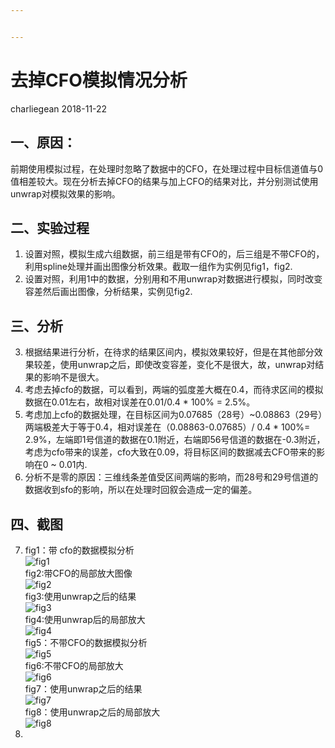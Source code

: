 ```yaml
---


---
```


<h1 id="去掉cfo模拟情况分析">去掉CFO模拟情况分析</h1>
<p>charliegean 	2018-11-22</p>
<h2 id="一、原因：">一、原因：</h2>
<p>前期使用模拟过程，在处理时忽略了数据中的CFO，在处理过程中目标信道值与0值相差较大。现在分析去掉CFO的结果与加上CFO的结果对比，并分别测试使用unwrap对模拟效果的影响。</p>
<h2 id="二、实验过程">二、实验过程</h2>
<ol>
<li>设置对照，模拟生成六组数据，前三组是带有CFO的，后三组是不带CFO的，利用spline处理并画出图像分析效果。截取一组作为实例见fig1，fig2.</li>
<li>设置对照，利用1中的数据，分别用和不用unwrap对数据进行模拟，同时改变容差然后画出图像，分析结果，实例见fig2.</li>
</ol>
<h2 id="三、分析">三、分析</h2>
<ol start="3">
<li>根据结果进行分析，在待求的结果区间内，模拟效果较好，但是在其他部分效果较差，使用unwrap之后，即使改变容差，变化不是很大，故，unwrap对结果的影响不是很大。</li>
<li>考虑去掉cfo的数据，可以看到，两端的弧度差大概在0.4，而待求区间的模拟数据在0.01左右，故相对误差在0.01/0.4 * 100% = 2.5%。</li>
<li>考虑加上cfo的数据处理，在目标区间为0.07685（28号）~0.08863（29号）两端极差大于等于0.4，相对误差在（0.08863-0.07685）/ 0.4 * 100%= 2.9%，左端即1号信道的数据在0.1附近，右端即56号信道的数据在-0.3附近，考虑为cfo带来的误差，cfo大致在0.09，将目标区间的数据减去CFO带来的影响在0 ~ 0.01内.</li>
<li>分析不是零的原因：三维线条差值受区间两端的影响，而28号和29号信道的数据收到sfo的影响，所以在处理时回叙会造成一定的偏差。</li>
</ol>
<h2 id="四、截图">四、截图</h2>
<ol start="7">
<li>fig1：带 cfo的数据模拟分析<br>
<img src="https://github.com/Charliegean/laboratory/blob/master/picture/eight/cfo_0_angle.png" alt="fig1"><br>
fig2:带CFO的局部放大图像<br>
<img src="https://github.com/Charliegean/laboratory/blob/master/picture/eight/c_angle_1.png" alt="fig2"><br>
fig3:使用unwrap之后的结果<br>
<img src="https://github.com/Charliegean/laboratory/blob/master/picture/eight/cfo_0_angle_unwrap.png" alt="fig3"><br>
fig4:使用unwrap后的局部放大<br>
<img src="https://github.com/Charliegean/laboratory/blob/master/picture/eight/cfo_0_angle_unwrap_1.png" alt="fig4"><br>
fig5：不带CFO的数据模拟分析<br>
<img src="https://github.com/Charliegean/laboratory/blob/master/picture/eight/c_angle.png" alt="fig5"><br>
fig6:不带CFO的局部放大<br>
<img src="https://github.com/Charliegean/laboratory/blob/master/picture/eight/c_angle_1.png" alt="fig6"><br>
fig7：使用unwrap之后的结果<br>
<img src="https://github.com/Charliegean/laboratory/blob/master/picture/eight/c_angle_unwrap.png" alt="fig7"><br>
fig8：使用unwrap之后的局部放大<br>
<img src="https://github.com/Charliegean/laboratory/blob/master/picture/eight/c_angle_unwrap_1.png" alt="fig8"></li>
<li></li>
</ol>

